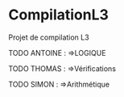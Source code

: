 # CompilationL3
Projet de compilation L3


TODO ANTOINE :
 =>LOGIQUE

TODO THOMAS :
 =>Vérifications

TODO SIMON :
 =>Arithmétique
